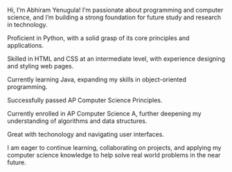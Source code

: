Hi, I’m Abhiram Yenugula! I’m passionate about programming and computer science, and I’m building a strong foundation for future study and research in technology.

Proficient in Python, with a solid grasp of its core principles and applications.

Skilled in HTML and CSS at an intermediate level, with experience designing and styling web pages.

Currently learning Java, expanding my skills in object-oriented programming.

Successfully passed AP Computer Science Principles.

Currently enrolled in AP Computer Science A, further deepening my understanding of algorithms and data structures.

Great with techonology and navigating user interfaces. 

I am eager to continue learning, collaborating on projects, and applying my computer science knowledge to help solve real world problems in the near future.
